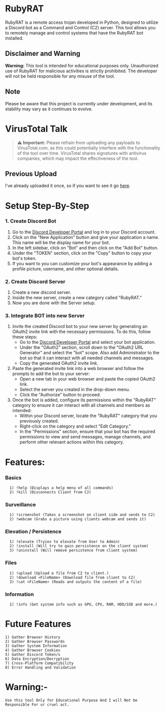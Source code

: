 # RubyRAT
RubyRAT is a remote access trojan developed in Python, designed to utilize a Discord bot as a Command and Control (C2) server. This tool allows you to remotely manage and control systems that have the RubyRAT bot installed.

## Disclaimer and Warning
**Warning:** This tool is intended for educational purposes only. Unauthorized use of RubyRAT for malicious activities is strictly prohibited. The developer will not be held responsible for any misuse of the tool.

## Note
Please be aware that this project is currently under development, and its stability may vary as it continues to evolve.

# VirusTotal Talk
> ⚠️ **Important:** Please refrain from uploading any payloads to VirusTotal.com, as this could potentially interfere with the functionality of the tool over time. VirusTotal shares signatures with antivirus companies, which may impact the effectiveness of the tool.

## Previous Upload
I've already uploaded it once, so if you want to see it go [here](https://www.virustotal.com/gui/file/426ed7a22f44beac5e34ffc0c71f927749d53e3f8a970acbabbf763894edc1bf/detection).


# Setup Step-By-Step

### 1. Create Discord Bot
   1. Go to the [Discord Developer Portal](https://discord.com/developers/applications) and log in to your Discord account.
   2. Click on the "New Application" button and give your application a name. This name will be the display name for your bot.
   3. In the left sidebar, click on "Bot" and then click on the "Add Bot" button.
   4. Under the "TOKEN" section, click on the "Copy" button to copy your bot's token.
   5. If you want to you can customize your bot's appearance by adding a profile picture, username, and other optional details.

### 2. Create Discord Server
   1. Create a new discord server.
   2. Inside the new server, create a new category called "RubyRAT."
   3. Now you are done with the Server setup.

### 3. Integrate BOT into new Server
   1. Invite the created Discord bot to your new server by generating an OAuth2 invite link with the necessary permissions. To do this, follow these steps:
      - Go to the [Discord Developer Portal](https://discord.com/developers/applications) and select your bot application.
      - Under the "OAuth2" section, scroll down to the "OAuth2 URL Generator" and select the "bot" scope. Also add Administrator to the bot so that it can interact with all needed channels and messages.
      - Copy the generated OAuth2 invite link.
   2. Paste the generated invite link into a web browser and follow the prompts to add the bot to your server:
      - Open a new tab in your web browser and paste the copied OAuth2 link.
      - Select the server you created in the drop-down menu.
      - Click the "Authorize" button to proceed.
   3. Once the bot is added, configure its permissions within the "RubyRAT" category to ensure it can interact with all channels and members as intended:
      - Within your Discord server, locate the "RubyRAT" category that you previously created.
      - Right-click on the category and select "Edit Category."
      - In the "Permissions" section, ensure that your bot has the required permissions to view and send messages, manage channels, and perform other relevant actions within this category.


# Features:

### Basics
      1) !help (Displays a help menu of all commands)
      2) !kill (Disconnects Client from C2)

### Surveillance
      1) !screenshot (Takes a screenshot on client side and sends to C2)
      2) !webcam (Grabs a picture using clients webcam and sends it)

### Elevation / Persistence
      1) !elevate (Tryies to elevate from User to Admin)
      2) !install (Will try to gain persistence on the client system)
      3) !uninstall (Will remove persistence from client system)

### Files
      1) !upload (Upload a file from C2 to client.)
      2) !download <FileName> (Download file from client to C2)
      3) !cat <FileName> (Reads and outputs the content of a file)

### Information
      1) !info (Get system info such as GPU, CPU, RAM, HDD/SSD and more.)


# Future Features
    1) Gather Browser History
    2) Gather Browser Passwords
    3) Gather System Information
    4) Gather Browser Cookies
    5) Gather Discord Token/s
    6) Data Encryption/Decryption
    7) Cross-Platform Compatibility
    8) Error Handling and Validation
    

# Warning:-
    Use this tool Only for Educational Purpose And I will Not be Responsible For ur cruel act.
